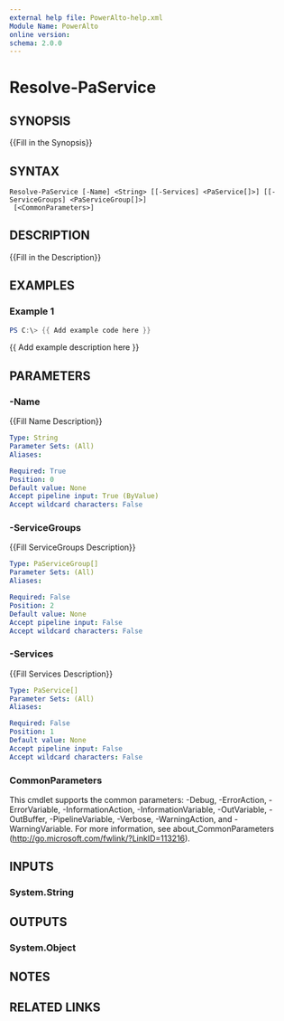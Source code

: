 ```yaml
---
external help file: PowerAlto-help.xml
Module Name: PowerAlto
online version:
schema: 2.0.0
---
```


# Resolve-PaService

## SYNOPSIS
{{Fill in the Synopsis}}

## SYNTAX

```
Resolve-PaService [-Name] <String> [[-Services] <PaService[]>] [[-ServiceGroups] <PaServiceGroup[]>]
 [<CommonParameters>]
```

## DESCRIPTION
{{Fill in the Description}}

## EXAMPLES

### Example 1
```powershell
PS C:\> {{ Add example code here }}
```

{{ Add example description here }}

## PARAMETERS

### -Name
{{Fill Name Description}}

```yaml
Type: String
Parameter Sets: (All)
Aliases:

Required: True
Position: 0
Default value: None
Accept pipeline input: True (ByValue)
Accept wildcard characters: False
```

### -ServiceGroups
{{Fill ServiceGroups Description}}

```yaml
Type: PaServiceGroup[]
Parameter Sets: (All)
Aliases:

Required: False
Position: 2
Default value: None
Accept pipeline input: False
Accept wildcard characters: False
```

### -Services
{{Fill Services Description}}

```yaml
Type: PaService[]
Parameter Sets: (All)
Aliases:

Required: False
Position: 1
Default value: None
Accept pipeline input: False
Accept wildcard characters: False
```

### CommonParameters
This cmdlet supports the common parameters: -Debug, -ErrorAction, -ErrorVariable, -InformationAction, -InformationVariable, -OutVariable, -OutBuffer, -PipelineVariable, -Verbose, -WarningAction, and -WarningVariable. For more information, see about_CommonParameters (http://go.microsoft.com/fwlink/?LinkID=113216).

## INPUTS

### System.String
## OUTPUTS

### System.Object
## NOTES

## RELATED LINKS
